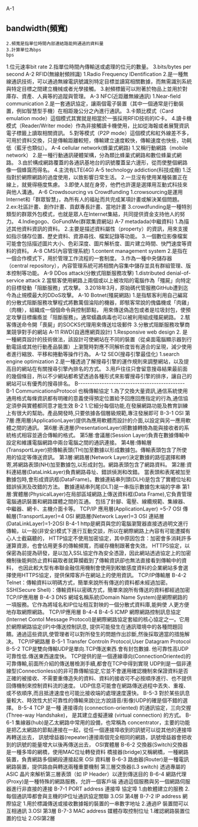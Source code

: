 A-1
## bandwidth(頻寬)
```1.指訊號所占據的頻帶寬度；在被用來描述頻道時，頻寬是指能夠有效通過該頻道的訊號的最大頻帶寬度。
2.頻寬是指單位時間內部連結路能夠通過的資料量
3.計算單位為bps
bps
```
1.位元速率bit rate
2.指單位時間內傳輸送或處理的位元的數量。
3.bits/bytes per second
A-2
RFID(無線射頻辨識)
1.Radio Frequency IDentification
2.是一種無線通訊技術，可以通過無線電訊號識別特定目標並讀寫相關數據，而無需識別系統與特定目標之間建立機械或者光學接觸。
3.射頻標籤可以附著於物品上並用於對庫存、資產、人員等的追蹤與管理。
A-3
NFC(近距離無線通訊)
1.Near-field communication
2.是一套通訊協定，讓兩個電子裝置（其中一個通常是行動裝置，例如智慧型手機）在相距幾公分之內進行通訊。
3.卡類比模式（Card emulation mode）這個模式其實就是相當於一張採用RFID技術的IC卡。
4.讀卡機模式（Reader/Writer mode）作為非接觸讀卡機使用，比如從海報或者展覽資訊電子標籤上讀取相關資訊。
5.對等模式（P2P mode）這個模式和紅外線差不多，可用於資料交換，只是傳輸距離較短，傳輸建立速度較快，傳輸速度也快些，功耗低（藍牙也類似）。
A-4
cellular network(蜂巢式網路)
1.又稱行動網路（mobile network）
2.是一種行動通訊硬體架構，分為類比蜂巢式網路和數位蜂巢式網路。
3.由於構成網路覆蓋的各通訊基地台的訊號覆蓋呈六邊形，從而使整個網路像一個蜂窩而得名。
4.主流有LTE(4G)
A-5
technology addiction(科技成癮)
1.泛指對於網際網路的過度使用，以致影響日常生活。
2.一旦沒有使用某種裝置正在線上，就覺得極度焦慮。
3.即使人就在身旁，他們也許還是選擇用互動式科技來與他人溝通。
A-6
Crowdsourcing vs Crowdfunding
1.crowsourcing是運用Internet和「群眾智慧」，為所有人的福祉而共完成某項計畫或解決某個問題。
2.ex:社區計畫、創作計畫、貢獻專長計畫、當地計畫
3.crowdfunding是一種特別類型的群眾外包模式，也就是眾人在Internet集結，共同提供資金支持他人的努力。
4.Indiegogo、GoFundMe(群眾集資網站)
A-7
metadada(中繼資料)
1.為描述其他資料資訊的資料。
2.主要是描述資料屬性（property）的資訊，用來支援如指示儲存位置、歷史資料、資源尋找、檔案記錄等功能。
3.一個數位影像檔案可能會包括描述圖片大小、色彩深度、圖片解析度、圖片建立時間、快門速度等資料的資料。
A-8
CMS(內容管理系統)
1.content management system
2.是指在一個合作模式下，用於管理工作流程的一套制度。
3.作為一種中央儲存器（central repository），內容管理系統可將相關內容集中儲存並具有群組管理、版本控制等功能。
A-9
DDos attack(分散式阻斷服務攻擊)
1.distributed denial-of-service attack
2.當駭客使用網路上兩個或以上被攻陷的電腦作為「殭屍」向特定的目標發動「阻斷服務」式攻擊。
3.2018年3月，原始碼代管服務GitHub遭到迄今為止規模最大的DDoS攻擊。
A-10
Botnet(殭屍網路)
1.是指駭客利用自己編寫的分散式阻斷服務攻擊程式將數萬個淪陷的機器，即駭客常說的傀儡機或「肉雞」（肉機），組織成一個個命令與控制節點，
用來傳送偽造包或者是垃圾封包，使預定攻擊目標癱瘓並「阻斷服務」。通常蠕蟲病毒也可以被利用組成殭屍網路。
2.駭客傳送命令開「喪屍」的SOCKS代理用來傳送垃圾郵件
3.分散式阻斷服務攻擊商業競爭對手的網站
A-11
RWD(自適應網頁設計)
1.Responsive web design
2. 是一種網頁設計的技術做法，該設計可使網站在不同的裝置（從桌面電腦顯示器到行動電話或其他行動產品裝置）上瀏覽時對應不同解析度皆有適合的呈現，減少使用者進行縮放、平移和捲動等操作行為。
A-12
SEO(搜尋引擎最佳化)
1.search engine optimization
2.是一種透過了解搜尋引擎的運作規則來調整網站，以及提高目的網站在有關搜尋引擎內排名的方式。
3.用戶往往只會留意搜尋結果最前面的幾個條目，所以不少網站都希望透過各種形式來影響搜尋引擎的排序，讓自己的網站可以有優秀的搜尋排名。
B---------------------------------------------
B-1 CommunicationsProtocol 也稱傳輸協定 
1.為了交換大量資訊,通信系統使用通用格式每條資訊都有明確的意義使得預定位置給予回應回應指定的行為,通信協定須參與實體都同意才能生效
B-2
1.它細分每個功能,在發展網路功能及教育訓練上有很大的幫助。產品開發時,只要依據各個層級規範,專注發展即可
B-3-1 OSI 第7層:應用層(ApplicationLayer)提供為應用軟體而設計的介面,以設定與另一應用軟體之間的通訊。
          第6層:表達層(PresentationLayer)把數據轉換為能與接收者的系統格式相容並適合傳輸的格式。
          第5層:會議層(Session Layer)負責在數據傳輸中設定和維護電腦網路中兩台電腦之間的通訊連接。
          第4層:傳輸層(TransportLayer)把傳輸表頭(TH)加至數據以形成數據包。傳輸表頭包含了所使用的協定等傳送資訊。
          第3層:網路層(Network Layer)決定數據的路徑選擇和轉寄,將網路表頭(NH)加至數據包,以形成封包。網路表頭包含了網路資料。
          第2層:資料連結層(DataLinkLayer)負責網路尋址、錯誤偵測和改錯。
               當表頭和表尾被加至數據包時,會形成資訊框(DataFrame)。數據連結串列頭(DLH)是包含了實體位址和錯誤偵測及改錯的方法。
               數據連結串列尾(DLT)是一串指示數據包末端的字串
          第1層:實體層(PhysicalLayer)在局部區域網路上傳送資料框(Data Frame),它負責管理電腦通訊裝置和網路媒體之間的互通。
          包括了針腳、電壓、線纜規範、集線器、中繼器、網卡、主機介面卡等。
     TCP/IP 應用層(ApplicationLayer) =5-7 OSI 傳輸層(TransportLayer)=4 OSI 網路層(Network Layer)=3 OSI 連結層(DataLinkLayer)=1-2OSI
B-4-1
http是網頁與您的電腦瀏覽器直接透過明文進行傳輸，以一般(非安全)模式下進行互動交談，所以在網際網路上內容有可能遭攔有心人士截竊聽的，
HTTP協定不使用加密協定，其中原因包含：加密會多消耗許多運算資源，也會佔用更多的傳輸頻寬，而緩存機制跟著會失效。
HTTPS協定，以保密為前提為研發，是以加入SSL協定作為安全憑證，因此網站透過協定上的加密機制後能夠防止資料竊取者就算攔截到了傳輸資訊卻也無法直接看到傳輸中的資料，
也因此較大型有串聯金融信用機制會使用到較敏感度資料的企業網站多會選擇使用HTTPS協定，提供保障客戶在網站上的使用資訊。
TCP/IP傳輸層
B-4-2
Telnet：傳輸資料以明碼方式，簡單來說所有傳送的資料都未經過加密。
SSH(Secure Shell)：傳輸資料以密碼方式，簡單來說所有傳送的資料都經過加密
TCP/IP應用層
B-4-3
DNS 網域名稱系統(Domain Name System)是網際網路的一項服務。它作為將域名和IP位址相互對映的一個分散式資料庫,能夠使
    人更方便地存取網際網路。
    TCP/IP應用層
B-4-4
B-4-5
ICMP 網際網路控制訊息協定(Internet Contol Message Protocol)是網際網路協定套組的核心協定之一。它用於網際網路協定(IP)中傳送控制訊息,
     提供可能發生在通訊環境中的各種問題回饋。通過這些資訊,使管理者可以對所發生的問題作出診斷,然後採取適當的措施解决。
     TCP/IP網路層
B-5-1
Transfer Controln Protocol,User Datagram Protocol
B-5-2
TCP是雙向傳輸UDP是單向.TCP傳送東西.會有封包數據.
他可靠性高UDP可靠性低.傳送東西速度快。
TCP提供的是一個連線導向(ConnectionOriented)的可靠傳輸,前面所介紹的傳送層檢測手續,都會在TCP中得到實現
UDP則是一個非連線型(Connectionless)的非可靠傳輸協定,它並不會運用確認機制來保證資料是否正確的被接收、不需要重傳造失的資料、資料的接收可不必按順序進行、也不提供回傳機制來控制資料流的速度。
UDP信息可能會在網路傳送過程中丟失、重複、或不依順序,而且抵達速度也可能比接收端的處理速度還快。
B-5-3
對於某些訊息量較大、時效性大於可靠性的傳輸來說(比方說語音/影像)UDP的確是個不錯的選擇。
B-5-4
TCP 是一種 連接導向 (connection-oriented) 的通訊協定，三向交握 (Three-way Handshake)， 是其建立虛擬連線 (virtual connection) 的方式。
B-6-1
集線器(hub)是乙太網路中常用的設備，也常稱為 concentrator，主要的功能是把乙太網路的節點連接在一起，從任一個連接埠收到的訊號可以從其他的連接埠再轉送出去，
訊號增益器(repeater)連接兩個完全相同的網路，訊號增益器會把收到的訊號的能量增大以後再傳送出去，
OSI實體層
B-6-2
交換器(Switch)交換器是一種多埠的網橋，使用MAC位址轉發資料
橋接器(bridge)又稱網橋，一種網路裝置，負責網路多個網段連接起來
OSI 資料層
B-6-3
路由器(Router)是一種電訊網路裝置，提供路由與轉送兩種重要機制
第三層交換器(L3 switch) 透過專屬的 ASIC 晶片來解析第三層表頭（如 IP Header）以達到傳送目的
B-6-4
網路代理(Proxy)是一種特殊的網路服務，允許一個客戶端 通過這個服務與另一個網路伺服器進行非直接的連接
B-7-1
PORT address 連接埠 協定埠 1.由軟體建立的服務
                          2.每個通訊埠都會與主機的IP位址通訊協定關聯
                          3.OSI 第4層
B-7-2
IP address 網際協定 1.用於標識傳送或接收數據報的裝置的一串數字地址
                   2.通過IP 裝置間可以互相通訊
                   3.OSI 第3層
B-7-3
MAC address 媒體存取控制位址 1.確認網路裝置位置的位址
                            2.OSI第2層
